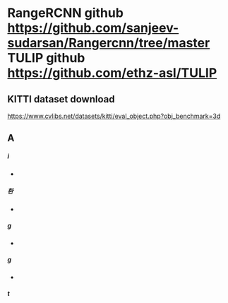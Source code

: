 RangeRCNN github
https://github.com/sanjeev-sudarsan/Rangercnn/tree/master
TULIP github
https://github.com/ethz-asl/TULIP
=============

KITTI dataset download
-------------
https://www.cvlibs.net/datasets/kitti/eval_object.php?obj_benchmark=3d

A
-------------

##### i
- 
##### 환 
- 
##### g
- 
##### g 
- 
##### t  
 
